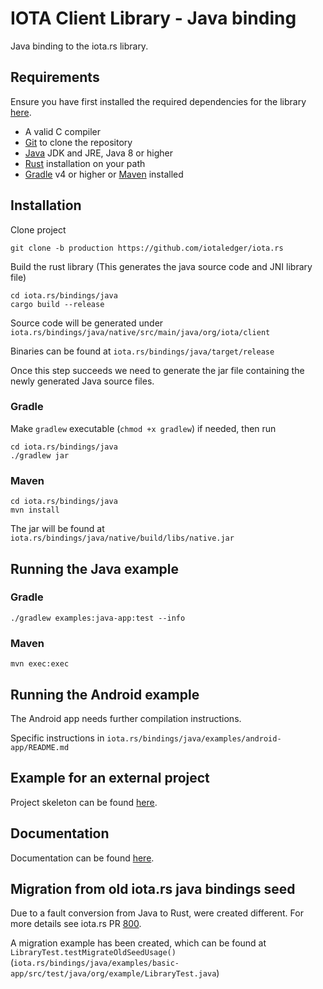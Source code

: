# IOTA Client Library - Java binding

Java binding to the iota.rs library.

## Requirements

Ensure you have first installed the required dependencies for the library [here](https://github.com/iotaledger/iota.rs/blob/dev/README.md).

- A valid C compiler
- [Git](https://git-scm.com/book/en/v2/Getting-Started-Installing-Git) to clone the repository
- [Java](https://openjdk.org/install/) JDK and JRE, Java 8 or higher
- [Rust](https://www.rust-lang.org/tools/install) installation on your path
- [Gradle](https://gradle.org/install/) v4 or higher or [Maven](https://maven.apache.org/download.cgi) installed

## Installation

Clone project
```
git clone -b production https://github.com/iotaledger/iota.rs
```

Build the rust library (This generates the java source code and JNI library file)
```
cd iota.rs/bindings/java
cargo build --release
```

Source code will be generated under `iota.rs/bindings/java/native/src/main/java/org/iota/client`

Binaries can be found at `iota.rs/bindings/java/target/release`

Once this step succeeds we need to generate the jar file containing the newly generated Java source files.
### Gradle

Make `gradlew` executable (`chmod +x gradlew`) if needed, then run
```
cd iota.rs/bindings/java
./gradlew jar
```

### Maven
```
cd iota.rs/bindings/java
mvn install
```

The jar will be found at `iota.rs/bindings/java/native/build/libs/native.jar`

## Running the Java example

### Gradle
```
./gradlew examples:java-app:test --info
```

### Maven
```
mvn exec:exec
```

## Running the Android example
The Android app needs further compilation instructions.

Specific instructions in `iota.rs/bindings/java/examples/android-app/README.md`

## Example for an external project
Project skeleton can be found [here](https://github.com/kwek20/iota-rs-java).

## Documentation

Documentation can be found [here](https://client-lib.docs.iota.org/overview/index.html).

## Migration from old iota.rs java bindings seed

Due to a fault conversion from Java to Rust, were created different.
For more details see iota.rs PR [800](https://github.com/iotaledger/iota.rs/pull/800).

A migration example has been created, which can be found at `LibraryTest.testMigrateOldSeedUsage()` (`iota.rs/bindings/java/examples/basic-app/src/test/java/org/example/LibraryTest.java`)
